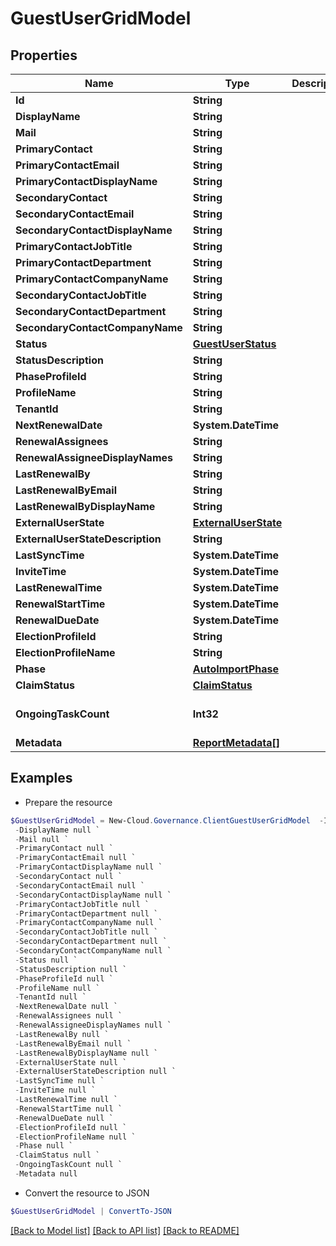 # GuestUserGridModel
## Properties

Name | Type | Description | Notes
------------ | ------------- | ------------- | -------------
**Id** | **String** |  | [optional] 
**DisplayName** | **String** |  | [optional] 
**Mail** | **String** |  | [optional] 
**PrimaryContact** | **String** |  | [optional] 
**PrimaryContactEmail** | **String** |  | [optional] 
**PrimaryContactDisplayName** | **String** |  | [optional] 
**SecondaryContact** | **String** |  | [optional] 
**SecondaryContactEmail** | **String** |  | [optional] 
**SecondaryContactDisplayName** | **String** |  | [optional] 
**PrimaryContactJobTitle** | **String** |  | [optional] 
**PrimaryContactDepartment** | **String** |  | [optional] 
**PrimaryContactCompanyName** | **String** |  | [optional] 
**SecondaryContactJobTitle** | **String** |  | [optional] 
**SecondaryContactDepartment** | **String** |  | [optional] 
**SecondaryContactCompanyName** | **String** |  | [optional] 
**Status** | [**GuestUserStatus**](GuestUserStatus.md) |  | [optional] 
**StatusDescription** | **String** |  | [optional] 
**PhaseProfileId** | **String** |  | [optional] 
**ProfileName** | **String** |  | [optional] 
**TenantId** | **String** |  | [optional] 
**NextRenewalDate** | **System.DateTime** |  | [optional] 
**RenewalAssignees** | **String** |  | [optional] 
**RenewalAssigneeDisplayNames** | **String** |  | [optional] 
**LastRenewalBy** | **String** |  | [optional] 
**LastRenewalByEmail** | **String** |  | [optional] 
**LastRenewalByDisplayName** | **String** |  | [optional] 
**ExternalUserState** | [**ExternalUserState**](ExternalUserState.md) |  | [optional] 
**ExternalUserStateDescription** | **String** |  | [optional] 
**LastSyncTime** | **System.DateTime** |  | [optional] 
**InviteTime** | **System.DateTime** |  | [optional] 
**LastRenewalTime** | **System.DateTime** |  | [optional] 
**RenewalStartTime** | **System.DateTime** |  | [optional] 
**RenewalDueDate** | **System.DateTime** |  | [optional] 
**ElectionProfileId** | **String** |  | [optional] 
**ElectionProfileName** | **String** |  | [optional] 
**Phase** | [**AutoImportPhase**](AutoImportPhase.md) |  | [optional] 
**ClaimStatus** | [**ClaimStatus**](ClaimStatus.md) |  | [optional] 
**OngoingTaskCount** | **Int32** |  | [optional] [default to 0]
**Metadata** | [**ReportMetadata[]**](ReportMetadata.md) |  | [optional] 

## Examples

- Prepare the resource
```powershell
$GuestUserGridModel = New-Cloud.Governance.ClientGuestUserGridModel  -Id null `
 -DisplayName null `
 -Mail null `
 -PrimaryContact null `
 -PrimaryContactEmail null `
 -PrimaryContactDisplayName null `
 -SecondaryContact null `
 -SecondaryContactEmail null `
 -SecondaryContactDisplayName null `
 -PrimaryContactJobTitle null `
 -PrimaryContactDepartment null `
 -PrimaryContactCompanyName null `
 -SecondaryContactJobTitle null `
 -SecondaryContactDepartment null `
 -SecondaryContactCompanyName null `
 -Status null `
 -StatusDescription null `
 -PhaseProfileId null `
 -ProfileName null `
 -TenantId null `
 -NextRenewalDate null `
 -RenewalAssignees null `
 -RenewalAssigneeDisplayNames null `
 -LastRenewalBy null `
 -LastRenewalByEmail null `
 -LastRenewalByDisplayName null `
 -ExternalUserState null `
 -ExternalUserStateDescription null `
 -LastSyncTime null `
 -InviteTime null `
 -LastRenewalTime null `
 -RenewalStartTime null `
 -RenewalDueDate null `
 -ElectionProfileId null `
 -ElectionProfileName null `
 -Phase null `
 -ClaimStatus null `
 -OngoingTaskCount null `
 -Metadata null
```

- Convert the resource to JSON
```powershell
$GuestUserGridModel | ConvertTo-JSON
```

[[Back to Model list]](../README.md#documentation-for-models) [[Back to API list]](../README.md#documentation-for-api-endpoints) [[Back to README]](../README.md)

